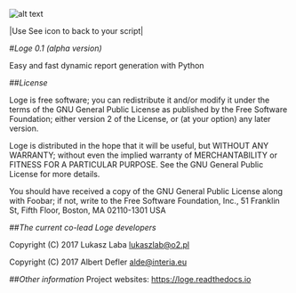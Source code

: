 ![alt text](x_start.png)

|Use See icon to back to your script|

#*Loge 0.1 (alpha version)*

Easy and fast dynamic report generation with Python

##*License*

Loge is free software; you can redistribute it and/or modify
it under the terms of the GNU General Public License as published by
the Free Software Foundation; either version 2 of the License, or
(at your option) any later version.

Loge is distributed in the hope that it will be useful,
but WITHOUT ANY WARRANTY; without even the implied warranty of
MERCHANTABILITY or FITNESS FOR A PARTICULAR PURPOSE.  See the
GNU General Public License for more details.

You should have received a copy of the GNU General Public License
along with Foobar; if not, write to the Free Software
Foundation, Inc., 51 Franklin St, Fifth Floor, Boston, MA  02110-1301  USA

##*The current co-lead Loge developers*

Copyright (C) 2017 Lukasz Laba <lukaszlab@o2.pl>

Copyright (C) 2017 Albert Defler <alde@interia.eu>

##*Other information*
Project websites: 
https://loge.readthedocs.io
